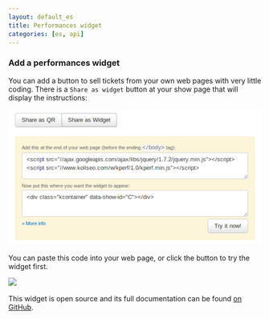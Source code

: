 ```yaml
---
layout: default_es
title: Performances widget
categories: [es, api]
---
```


### Add a performances widget

You can add a button to sell tickets from your own web pages with very little coding. There is a <code>Share as widget</code> button at your show page that will display the instructions: 

<p><img src="/img/widget.png" class="img-polaroid img-rounded"></p>

You can paste this code into your web page, or click the button to try the widget first.

<p><img src="https://github.com/icoloma/koliseo-oss/raw/master/screenshot.png" class="img-polaroid img-rounded"></p>

This widget is open source and its full documentation can be found [on GitHub](https://github.com/icoloma/koliseo-oss).
